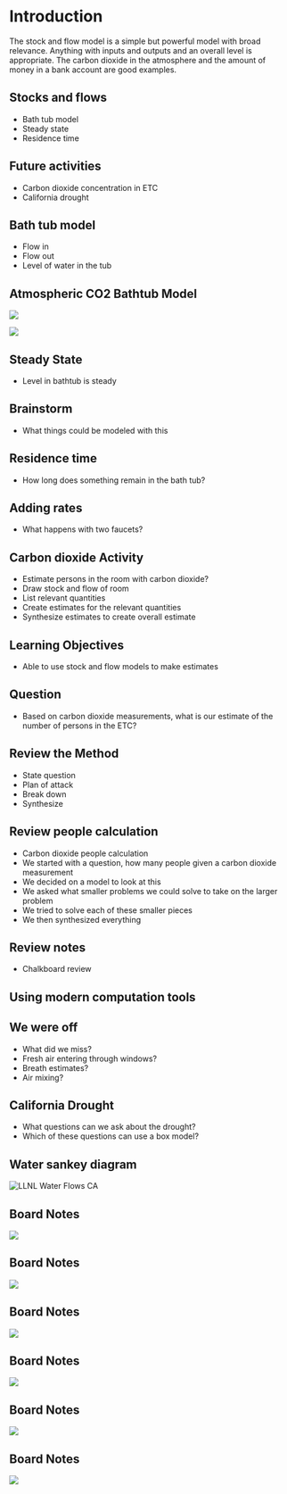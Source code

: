 # Introduction

The stock and flow model is a simple but powerful model with broad
relevance.
Anything with inputs and outputs and an overall level is appropriate.
The carbon dioxide in the atmosphere and the amount of money in a bank
account are good examples.

## Stocks and flows
- Bath tub model
- Steady state
- Residence time

## Future activities
- Carbon dioxide concentration in ETC
- California drought

## Bath tub model
- Flow in
- Flow out
- Level of water in the tub

## Atmospheric CO2 Bathtub Model
![](./figures/CMI-bathtub-flows.png)


![](./figures/CMI-bathub-stocks.png)

## Steady State
- Level in bathtub is steady

## Brainstorm
- What things could be modeled with this

<!-- parking lot -->
<!-- bank account -->
<!-- carbon dioxide -->
<!-- students in the university -->


## Residence time
- How long does something remain in the bath tub?

## Adding rates
- What happens with two faucets?
<!-- see written notes lecture 21 2014 -->


## Carbon dioxide Activity
- Estimate persons in the room with carbon dioxide?
- Draw stock and flow of room
- List relevant quantities
- Create estimates for the relevant quantities
- Synthesize estimates to create overall estimate

<!-- see photos from the whiteboards -->



## Learning Objectives
- Able to use stock and flow models to make estimates
<!-- earlier part of class was calisthenics -->
<!-- these are the skills you need -->

## Question
- Based on carbon dioxide measurements, what is our estimate of the
    number of persons in the ETC?

## Review the Method
- State question
- Plan of attack
- Break down
- Synthesize

## Review people calculation
- Carbon dioxide people calculation
- We started with a question, how many people given a carbon dioxide
    measurement
- We decided on a model to look at this
- We asked what smaller problems we could solve to take on the larger
    problem
- We tried to solve each of these smaller pieces
- We then synthesized everything

## Review notes
- Chalkboard review

## Using modern computation tools

<!--
breath_volume = 0.5 liter exhalation/breath

breath_co2_concentration =  0.05 liter co2/liter exhalation

co2_per_breath = breath_volume * breath_co2_concentration => 0.025 liter co2/breath

co2_per_person_minute = co2_per_breath * 13 breath / min / person => 0.325 liter co2/((min)*person)

ppm_per_person_per_minute = co2_per_person_minute / 600e3 liter air => 5.417e-7 liter co2/((min)*person*liter air)

ETC_ppm_per_minute = 6.7e-6 liter co2/liter air/min

ETC_ppm_per_minute / ppm_per_person_per_minute  => 12.369 person
-->

## We were off
- What did we miss?
- Fresh air entering through windows?
- Breath estimates?
- Air mixing?


## California Drought
- What questions can we ask about the drought?
- Which of these questions can use a box model?

<!-- now, I'm not even going to give you the question -->
<!-- what would you like to know about the drought? -->
<!-- what big questions do you have -->
<!-- how might we break these into smaller questions -->
<!-- break into groups and ask large and small questions -->
<!-- what is your total water footprint? -->
<!-- what parts do you think are most important -->
<!-- what parts do you think are least important? -->

## Water sankey diagram
![LLNL Water Flows CA](./figures/calflow.png)


## Board Notes
![](./figures/ENSP-202-SF-1.JPG)

## Board Notes
![](./figures/ENSP-202-SF-2.JPG)

## Board Notes
![](./figures/ENSP-202-SF-3.JPG)

## Board Notes
![](./figures/ENSP-202-SF-4.JPG)

## Board Notes
![](./figures/ENSP-202-SF-5.JPG)

## Board Notes
![](./figures/ENSP-202-SF-6.JPG)

